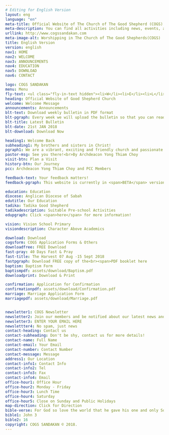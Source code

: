```yaml
---
# Editing for English Version
layout: eng
language: "en"
meta-title: Official Website of The Church of The Good Shepherd (COGS) - Anglican Church
meta-description: You can find all activities including news, events, announcements and info which are related to The Church of The Good Shepherd (COGS) in Sandakan
urllink: http://www.cogssandakan.com
meta-image-alt: Worshipping in The Church of The Good Shepherds(COGS)
title: English Version
version: english
nav1: HOME
nav2: WELCOME
nav3: ANNOUNCEMENTS
nav4: EDUCATION
nav5: DOWNLOAD
nav6: CONTACT

logo: COGS SANDAKAN
menu: Menu
fly-text: <ul class="fly-in-text hidden"><li>W</li><li>E</li><li>L</li><li>C</li><li>O</li><li>M</li><li>E</li><li>H</li><li>O</li><li>M</li><li>E</li></ul>
heading: Official Website of Good Shepherd Church
welcome: Welcome Message
announcements: Announcements
blt-text: Download weekly bulletin in PDF format
blt-pgraph: Every week we will upload the bulletin so that you can read it on your smartphone (bulletin paper still available in every service).
blt-title: Latest Bulletin
blt-date: 21st JAN 2018
blt-download: Download Now

heading1: Welcome Back
subheading1: My brothers and sisters in Christ!
pgraph1: We are a vibrant, exciting and friendly church and passionate about people knowing Jesus and living their best life. Our church location are easy to find and we have big plans in coming years. So come along to one of our Saturday or Sunday services and receive a warm welcome. We'd love to meet you!
pastor-msg: See you there!<br>By Archdeacon Yong Thiam Choy
visit-btn: Plan a Visit
history-btn: Our Journey
pcc: Archdeacon Yong Thiam Choy and PCC Members

feedback-text: Your feedback matters!
feedback-pgraph: This website is currently in <span>BETA</span> version and our aim is to inform visitors about our latest activities, news, events and announcements. We appreciate if you can rate this website for better improvement. Do click <span><a href="https://goo.gl/forms/CMb7j9jtieQ6QbVJ2" target="_blank">here</a></span> and let us know your feedback. Thank you!

education: Education
diocese: Anglican Diocese of Sabah
edutitle: Our Education
tadika: Tadika Good Shepherd
tadikadescription: Suitable Pre-school Activities
edupgraph: Click <span>here</span> for more information!

vision: Vision School Primary
visiondescription: Character Above Academics

download: Download
cogsform: COGS Application Forms & Others
downloadfree: FREE Download
fast-pray: 40 Days Fast & Pray
fast-title: The Harvest 07 Aug -15 Sept 2018
fastpgraph: Download FREE copy of the<br><span>PDF booklet here
baptism: Baptism Form
baptismpdf: assets/download/Baptism.pdf
downloadprint: Download & Print

confirmation: Application for Confirmation
confirmationpdf: assets/download/Confirmation.pdf
marriage: Marriage Application Form
marriagepdf: assets/download/Marriage.pdf


newsletter1: COGS Newsletter
newsletter2: Join our members and be notified about our latest news and activities. Never miss the details of our events that you care.
newsletter3: ENTER YOUR EMAIL HERE
newslettter4: No spam, just news
contact-heading: Contact us
contact-subheading: Don't be shy, contact us for more details!
contact-name: Full Name
contact-email: Your Email
contact-number: Contact Number
contact-message: Message
address1: Our Location
contact-info1: Contact Info
contact-info2: Tel
contact-info3: Fax
contact-info4: Email
office-hour1: Office Hour
office-hour2: Monday - Friday
office-hour3: Lunch Time
office-hour4: Saturday
office-hour5: Close on Sunday and Public Holidays
map-direction: Click for Direction
bible-verse: For God so love the world that he gave his one and only Son, that whoever believe in him shall not perish but have eternal life.
bible1: John 3
bible2: 16
copyright: COGS SANDAKAN © 2018.
---
```

